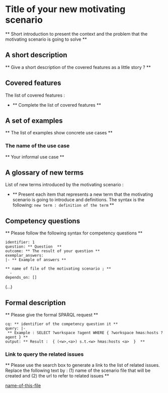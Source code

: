 # **Title of your new motivating scenario**

** Short introduction to present the context and the problem that the motivating scenario is going to solve **


## **A short description**

** Give a short description of the covered features as a little story ? **


## **Covered features** 

The list of covered features : 
* ** Complete the list of covered features **


## **A set of examples**

** The list of examples show concrete use cases **


### The name of the use case

** Your informal use case **


## **A glossary of new terms**

List of new terms introduced by the motivating scenario :
* ** Present each item that represents a new term that the motivating scenario is going to introduce and definitions. The syntax is the following: `new term : definition of the term`  **


## **Competency questions**

** Please follow the following syntax for competency questions **
```
identifier: 1
question: ** Question  **
outcome: ** The result of your question **
exemplar_answers: 
|- ** Example of answers **

** name of file of the motivating scenario ; ** 
  -  
depends_on: [] 
```

(...)


## **Formal description** 

** Please give the formal SPARQL request **

```
cq: ** identifier of the competency question it **
query: |-
 ** Example : SELECT ?workspace ?agent WHERE { ?workspace hmas:hosts ?agent } **
output: ** Result :  { (<w>,<a>) s.t.<w> hmas:hosts <a>  }  **
```


### **Link to query the related issues** 
** Please use the search box to generate a link to the list of related issues.
Replace the following text by : (1) name of the scenario file that will be created and (2) the url to refer to related issues **

[name-of-this-file](https://github.com/HyperAgents/ns.hyperagents.org/issues?q=name-of-this-file)
